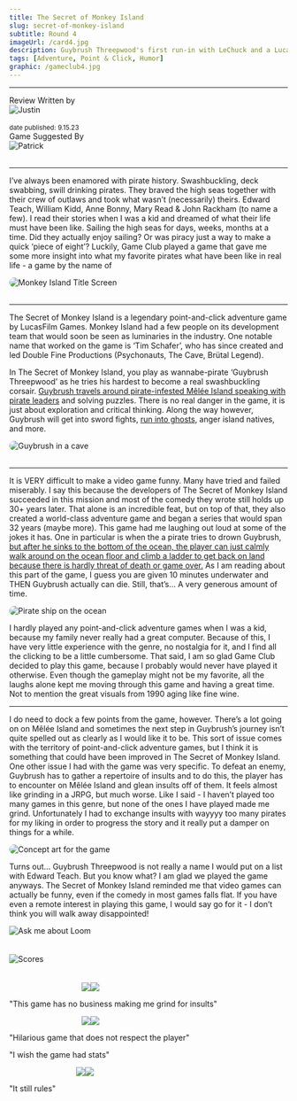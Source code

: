 ```yaml
---
title: The Secret of Monkey Island
slug: secret-of-monkey-island
subtitle: Round 4
imageUrl: /card4.jpg
description: Guybrush Threepwood's first run-in with LeChuck and a Lucasfilm Games homerun
tags: [Adventure, Point & Click, Humor]
graphic: /gameclub4.jpg
---
```

---
<div class="reviewinfo">
	
<div style="">Review Written by
<div class="reviewimg"><img src="/reviews/reviewjustin.png"
alt="Justin"/> </div><br>
<sub>date published: 9.15.23</sub></div>

<div style="">Game Suggested By
<div class="reviewimg"><img src="/reviews/reviewpatrick.png"
alt="Patrick"/> </div><br></div>

</div>

---

I’ve always been enamored with pirate history. Swashbuckling, deck swabbing, swill drinking pirates. They braved the high seas together with their crew of outlaws and took what wasn’t (necessarily) theirs. Edward Teach, William Kidd, Anne Bonny, Mary Read & John Rackham (to name a few). I read their stories when I was a kid and dreamed of what their life must have been like. Sailing the high seas for days, weeks, months at a time. Did they actually enjoy sailing? Or was piracy just a way to make a quick ‘piece of eight’? Luckily, Game Club played a game that gave me some more insight into what my favorite pirates what have been like in real life - a game by the name of <br>
<div class="reviewlogo"><img src="/reviews/monkeyisland/title.gif"
alt="Monkey Island Title Screen" style="border-radius: 20px;"/></div><br>

---

The Secret of Monkey Island is a legendary point-and-click adventure game by LucasFilm Games. Monkey Island had a few people on its development team that would soon be seen as luminaries in the industry. One notable name that worked on the game is ‘Tim Schafer’, who has since created and led Double Fine Productions (Psychonauts, The Cave, Brütal Legend). 

In The Secret of Monkey Island, you play as wannabe-pirate ‘Guybrush Threepwood’ as he tries his hardest to become a real swashbuckling corsair. [Guybrush travels around pirate-infested Mêlée Island speaking with pirate leaders](/reviews/monkeyisland/tavern.gif) and solving puzzles. There is no real danger in the game, it is just about exploration and critical thinking. Along the way however, Guybrush will get into sword fights, [run into ghosts](/reviews/monkeyisland/skeleton.gif), anger island natives, and more.
<div class="reviewsplit"><img src="/reviews/monkeyisland/drip.gif"
alt="Guybrush in a cave" style="border-radius: 20px;"/></div><br>

---

It is VERY difficult to make a video game funny. Many have tried and failed miserably. I say this because the developers of The Secret of Monkey Island succeeded in this mission and most of the comedy they wrote still holds up 30+ years later. That alone is an incredible feat, but on top of that, they also created a world-class adventure game and began a series that would span 32 years (maybe more). This game had me laughing out loud at some of the jokes it has. One in particular is when the a pirate tries to drown Guybrush, [but after he sinks to the bottom of the ocean, the player can just calmly walk around on the ocean floor and climb a ladder to get back on land because there is hardly threat of death or game over.](/reviews/monkeyisland/drowned.gif) As I am reading about this part of the game, I guess you are given 10 minutes underwater and THEN Guybrush actually can die. Still, that’s… A very generous amount of time.<br>

<div class="reviewsplit"><img src="/reviews/monkeyisland/ship.gif"
alt="Pirate ship on the ocean" style="border-radius: 20px;"/></div>

I hardly played any point-and-click adventure games when I was a kid, because my family never really had a great computer. Because of this, I have very little experience with the genre, no nostalgia for it, and I find all the clicking to be a little cumbersome. That said, I am so glad Game Club decided to play this game, because I probably would never have played it otherwise. Even though the gameplay might not be my favorite, all the laughs alone kept me moving through this game and having a great time. Not to mention the great visuals from 1990 aging like fine wine.

---

I do need to dock a few points from the game, however. There’s a lot going on on Mêlée Island and sometimes the next step in Guybrush’s journey isn’t quite spelled out as clearly as I would like it to be. This sort of issue comes with the territory of point-and-click adventure games, but I think it is something that could have been improved in The Secret of Monkey Island. One other issue I had with the game was very specific. To defeat an enemy, Guybrush has to gather a repertoire of insults and to do this, the player has to encounter on Mêlée Island and glean insults off of them. It feels almost like grinding in a JRPG, but much worse. Like I said - I haven’t played too many games in this genre, but none of the ones I have played made me grind. Unfortunately I had to exchange insults with wayyyy too many pirates for my liking in order to progress the story and it really put a damper on things for a while.

<div class="reviewsplit"><img src="/reviews/monkeyisland/art.jpg"
alt="Concept art for the game" style="border-radius: 20px;"/></div>

Turns out… Guybrush Threepwood is not really a name I would put on a list with Edward Teach. But you know what? I am glad we played the game anyways. The Secret of Monkey Island reminded me that video games can actually be funny, even if the comedy in most games falls flat. If you have even a remote interest in playing this game, I would say go for it - I don’t think you will walk away disappointed!

<div class="reviewsplit"><img src="/reviews/monkeyisland/loom.jpg"
alt="Ask me about Loom"/><div>
<br><br>

<div class="reviewsplit"><img src="/reviews/scores/scoresoutline.png"
alt="Scores" /><div>

<br>
<br>

<div class="scores" style=" width: 100%;">
	 
<div class="stars"><img src="/reviews/reviewjustin.png" style="margin-left: 26%;"><img src="/reviews/scores/3star.png"><p>"This game has no business making me grind for insults"</p></div>

<div class="cstars"><img src="/reviews/reviewcullen.png" style="margin-left: 26%;"><img src="/reviews/scores/3star.png"><p>"Hilarious game that does not respect the player"</p><p>"I wish the game had stats"</p></div>

<div class="pstars"><img src="/reviews/reviewpatrick.png" style="margin-left: 24%;"><img src="/reviews/scores/4star.png"><p>"It still rules"</p></div>

</div>